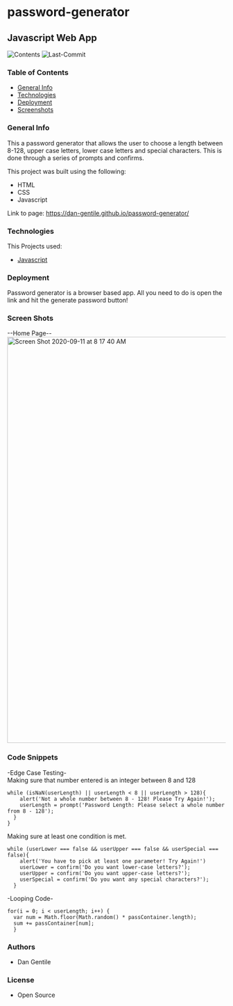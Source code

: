 # password-generator
## Javascript Web App 

![Contents](https://img.shields.io/github/languages/top/dan-gentile/password-generator)
![Last-Commit](https://img.shields.io/github/last-commit/dan-gentile/password-generator)

### Table of Contents


- [General Info](#general-info)
- [Technologies](#Technologies)
- [Deployment](Deployment)
- [Screenshots](#screen-shots)


### General Info

This a password generator that allows the user to choose a length between 8-128, upper case letters, lower case letters and special characters. This is done through a series of prompts and confirms. 

This project was built using the following:
- HTML
- CSS
- Javascript

Link to page: <https://dan-gentile.github.io/password-generator/>

### Technologies

This Projects used:
- [Javascript](https://www.javascript.com/)

### Deployment 
Password generator is a browser based app. All you need to do is open the link and hit the generate password button! 

### Screen Shots 

--Home Page--
<img width="934" alt="Screen Shot 2020-09-11 at 8 17 40 AM" src="https://user-images.githubusercontent.com/68626350/92943189-55397a00-f407-11ea-910a-3c63f81e10ca.png">


### Code Snippets 
-Edge Case Testing- <br>
Making sure that number entered is an integer between 8 and 128
~~~
while (isNaN(userLength) || userLength < 8 || userLength > 128){
    alert('Not a whole number between 8 - 128! Please Try Again!');
    userLength = prompt('Password Length: Please select a whole number from 8 - 128');
  }
}
~~~
Making sure at least one condition is met. 
~~~
while (userLower === false && userUpper === false && userSpecial === false){
    alert('You have to pick at least one parameter! Try Again!')
    userLower = confirm('Do you want lower-case letters?');
    userUpper = confirm('Do you want upper-case letters?');
    userSpecial = confirm('Do you want any special characters?');
  }
~~~
-Looping Code-
~~~
for(i = 0; i < userLength; i++) {
  var num = Math.floor(Math.random() * passContainer.length);
  sum += passContainer[num];
  }
~~~

### Authors 
- Dan Gentile 

### License 
- Open Source 
